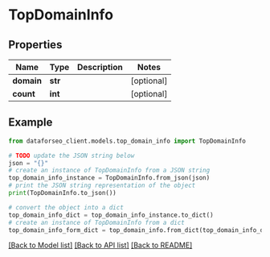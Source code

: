 # TopDomainInfo


## Properties

Name | Type | Description | Notes
------------ | ------------- | ------------- | -------------
**domain** | **str** |  | [optional] 
**count** | **int** |  | [optional] 

## Example

```python
from dataforseo_client.models.top_domain_info import TopDomainInfo

# TODO update the JSON string below
json = "{}"
# create an instance of TopDomainInfo from a JSON string
top_domain_info_instance = TopDomainInfo.from_json(json)
# print the JSON string representation of the object
print(TopDomainInfo.to_json())

# convert the object into a dict
top_domain_info_dict = top_domain_info_instance.to_dict()
# create an instance of TopDomainInfo from a dict
top_domain_info_form_dict = top_domain_info.from_dict(top_domain_info_dict)
```
[[Back to Model list]](../README.md#documentation-for-models) [[Back to API list]](../README.md#documentation-for-api-endpoints) [[Back to README]](../README.md)


